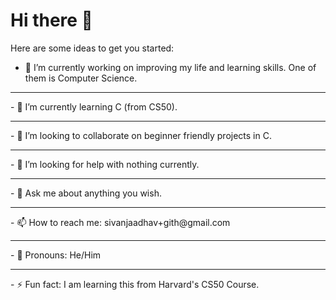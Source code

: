 # Hi there 👋

<!--
**SivanJadhav/SivanJadhav** is a ✨ _special_ ✨ repository because its `README.md` (this file) appears on your GitHub profile.
!-->
Here are some ideas to get you started:

- 🔭 I’m currently working on improving my life and learning skills. One of them is Computer Science.
<hr>
- 🌱 I’m currently learning C (from CS50).
<br>
<hr>
- 👯 I’m looking to collaborate on beginner friendly projects in C.
<br>
<hr>
- 🤔 I’m looking for help with nothing currently.
<br>
<hr>
- 💬 Ask me about anything you wish.
<br>
<hr>
- 📫 How to reach me: sivanjaadhav+gith@gmail.com
<br>
<hr>
- 🗿 Pronouns: He/Him
<br>
<hr>
- ⚡ Fun fact: I am learning this from Harvard's CS50 Course.
